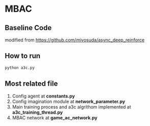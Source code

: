 
# MBAC

## Baseline Code
modified from https://github.com/miyosuda/async_deep_reinforce

## How to run
```bash
python a3c.py
```

## Most related file
1. Config agent at **constants.py**
2. Config imagination module at **network_parameter.py**
3. Main training process and a3c algrithom implemented at **a3c_training_thread.py**
3. MBAC network at **game_ac_network.py**

